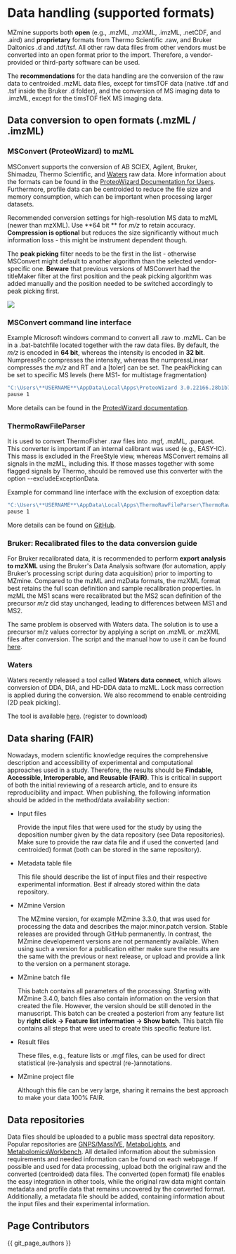 # Data handling (supported formats)

MZmine supports both **open** (e.g., .mzML, .mzXML, .imzML, .netCDF, and .aird) and **proprietary**
formats from
Thermo Scientific .raw, and Bruker Daltonics .d and .tdf/tsf. All other raw data files from other
vendors must be converted into an open format prior to the import. Therefore, a vendor-provided or
third-party software can be used.

The **recommendations** for the data handling are the conversion of the raw data to centroided .mzML
data files,
except for timsTOF data (native .tdf and .tsf inside the Bruker .d folder), and the conversion of MS
imaging data
to .imzML, except for the timsTOF fleX MS imaging data.

## Data conversion to open formats (.mzML / .imzML)

### MSConvert (ProteoWizard) to mzML

MSConvert supports the conversion of AB SCIEX, Agilent, Bruker, Shimadzu, Thermo Scientific,
and [Waters](data_conversion.md#waters) raw data. More information about the formats can be found in
the [ProteoWizard Documentation for Users](https://proteowizard.sourceforge.io/doc_users.html).
Furthermore, profile data can be centroided to reduce the file size and memory consumption,
which can be important when processing larger datasets.

Recommended conversion settings for high-resolution MS data to mzML (newer than mzXML). Use **64 bit
** for _m/z_ to retain accuracy.
**Compression is optional** but reduces the size significantly without much information loss - this
might be instrument dependent though.

The **peak picking** filter needs to be the first in the list - otherwise MSConvert might default to
another algorithm
than the selected vendor-specific one. **Beware** that previous versions of MSConvert had the
titleMaker filter at the
first position and the peak picking algorithm was added manually and the position needed to be
switched accordingly to
peak picking first.

![](img/msconvert.png)

### MSConvert command line interface

Example Microsoft windows command to convert all .raw to .mzML. Can be in a .bat-batchfile located
together with the raw data files.
By default, the _m/z_ is encoded in **64 bit**, whereas the intensity is encoded in **32 bit**.
NumpressPic compresses the intensity, whereas the numpressLinear compresses the _m/z_ and RT and
a [toler] can be set. The peakPicking
can be set to specific MS levels (here MS1- for multistage fragmentation)

```bash
"C:\Users\**USERNAME**\AppData\Local\Apps\ProteoWizard 3.0.22166.28b1b7b 64-bit\msconvert.exe" *.raw --filter "peakPicking true 1-" --zlib --numpressPic --numpressLinear -v -o mzml
pause 1
```

More details can be found in
the [ProteoWizard documentation](https://proteowizard.sourceforge.io/tools/msconvert.html).

### ThermoRawFileParser

It is used to convert ThermoFisher .raw files into .mgf, .mzML, .parquet. This converter is
important if an
internal calibrant was used (e.g., EASY-IC). This mass is excluded in the FreeStyle view, whereas
MSConvert
remains all signals in the mzML, including this. If those masses together with some flagged signals
by Thermo, should be
removed use this converter with the option --excludeExceptionData.

Example for command line interface with the exclusion of exception data:

```bash
"C:\Users\**USERNAME**\AppData\Local\Apps\ThermoRawFileParser\ThermoRawFileParser.exe" *.raw -d=INPUT_DIRECTORY -o="./mzml_ThermoRawFileParser_excl_data/" --excludeExceptionData 
pause 1
```

More details can be found on [GitHub](https://github.com/compomics/ThermoRawFileParser).

### Bruker: Recalibrated files to the data conversion guide

For Bruker recalibrated data, it is recommended to perform **export analysis to mzXML** using the
Bruker's Data Analysis software (for automation, apply Bruker’s processing script during data
acquisition) prior to importing to MZmine. Compared to the mzML and mzData formats, the mzXML format
best retains the full scan definition and sample recalibration properties. In mzML the MS1 scans
were recalibrated but the MS2 scan definition of the precursor _m/z_ did stay unchanged, leading to
differences between MS1 and MS2.

The same problem is observed with Waters data. The solution is to use a precursor m/z values
corrector by applying a script on .mzML or .mzXML files after conversion. The script and the manual
how to use it can be found [here](https://github.com/elnurgar/mzxml-precursor-corrector).

### Waters

Waters recently released a tool called **Waters data connect**, which allows conversion of DDA, DIA,
and HD-DDA data to mzML. Lock mass correction is applied during the conversion. We also recommend to
enable centroiding (2D peak picking).

<!-- markdown-link-check-disable -->
The tool is available
[here](https://microapps.on-demand.waters.com/home/showmarkdown/data-as-a-product). (register to
download)
<!-- markdown-link-check-enable -->

## Data sharing (FAIR)

Nowadays, modern scientific knowledge requires the comprehensive description and accessibility of
experimental and
computational approaches used in a study. Therefore, the results should be **Findable, Accessible,
Interoperable,
and Reusable (FAIR)**. This is critical in support of both the initial reviewing of a research
article, and to ensure
its reproducibility and impact.
When publishing, the following information should be added in the method/data availability section:

+ Input files

  Provide the input files that were used for the study by using the deposition number given by the
  data repository
  (see Data repositories). Make sure to provide the raw data file and if used the converted (and
  centroided)
  format (both can be stored in the same repository).
+ Metadata table file

  This file should describe the list of input files and their respective experimental information.
  Best if
  already stored within the data repository.

+ MZmine Version

  The MZmine version, for example MZmine 3.3.0, that was used for processing the data and describes
  the major.minor.patch
  version. Stable releases are provided through GitHub permanently. In contrast, the MZmine
  developement versions
  are not permanently available. When using such a version for a publication either make sure the
  results are the same
  with the previous or next release, or upload and provide a link to the version on a permanent
  storage.
+ MZmine batch file

  This batch contains all parameters of the processing. Starting with MZmine 3.4.0, batch files also
  contain information
  on the version that created the file. However, the version should be still denoted in the
  manuscript. This batch can
  be created a posteriori from any feature list by **right click → Feature list information → Show
  batch**. This batch
  file contains all steps that were used to create this specific feature list.
+ Result files

  These files, e.g., feature lists or .mgf files, can be used for direct statistical (re-)analysis
  and spectral
  (re-)annotations.
+ MZmine project file

  Although this file can be very large, sharing it remains the best approach to make your data 100%
  FAIR.

## Data repositories

Data files should be uploaded to a public mass spectral data repository. Popular repositories are
[GNPS/MassIVE](https://gnps.ucsd.edu/ProteoSAFe/static/gnps-splash.jsp),
[MetaboLights](https://www.ebi.ac.uk/metabolights/), and
[MetabolomicsWorkbench](https://www.metabolomicsworkbench.org/). All detailed information about the
submission requirements
and needed information can be found on each webpage. If possible and used for data processing,
upload both the original
raw and the converted (centroided) data files. The converted (open format) file enables the easy
integration in other tools,
while the original raw data might contain metadata and profile data that remains uncovered by the
converted format. Additionally, a
metadata file should be added, containing information about the input files and their experimental
information.

## Page Contributors

{{ git_page_authors }}
